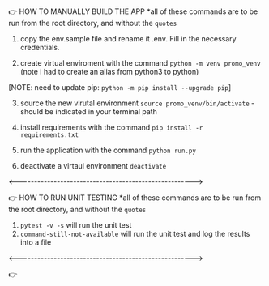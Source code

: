 👉 HOW TO MANUALLY BUILD THE APP
*all of these commands are to be run from the root directory, and without the `quotes`

1. copy the env.sample file and rename it .env. Fill in the necessary credentials.

2. create virtual enviroment with the command `python -m venv promo_venv` (note i had to create an alias from python3 to python)

[NOTE: need to update pip: `python -m pip install --upgrade pip`]

3. source the new virutal environment `source promo_venv/bin/activate` - should be indicated in your terminal path

4. install requirements with the command `pip install -r requirements.txt`

5. run the application with the command `python run.py`

6. deactivate a virtaul environment `deactivate`

<------------------------------------------------------>


👉 HOW TO RUN UNIT TESTING
*all of these commands are to be run from the root directory, and without the `quotes`

1. `pytest -v -s` will run the unit test
2. `command-still-not-available` will run the unit test and log the results into a file 

<------------------------------------------------------>


👉
